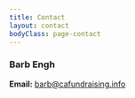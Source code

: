 ```yaml
---
title: Contact
layout: contact
bodyClass: page-contact
---
```


### Barb Engh ###
**Email:** [barb@cafundraising.info]()